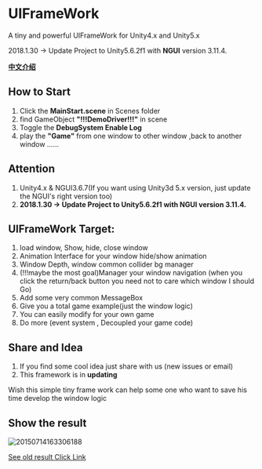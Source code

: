 # UIFrameWork
A tiny and powerful UIFrameWork for Unity4.x and Unity5.x

2018.1.30 -> Update Project to Unity5.6.2f1 with **NGUI** version 3.11.4.

**[中文介绍](https://github.com/tinyantstudio/UIFrameWork/blob/master/ChineseReadMe.md)**

## How to Start

1. Click the **MainStart.scene** in Scenes folder
2. find GameObject **"!!!DemoDriver!!!"** in scene
3. Toggle the **DebugSystem Enable Log**
4. play the **"Game"** from one window to other window ,back to another window ......

## Attention
1. Unity4.x & NGUI3.6.7(If you want using Unity3d 5.x version, just update the NGUI's right version too)
2. **2018.1.30 -> Update Project to Unity5.6.2f1 with NGUI version 3.11.4.**

## UIFrameWork Target:
1. load window, Show, hide, close window
2. Animation Interface for your window hide/show animation
3. Window Depth, window common collider bg manager
4. (!!!maybe the most goal)Manager your window navigation (when you click the return/back button you need not to care which window I should Go)
5. Add some very common MessageBox
6. Give you a total game example(just the window logic)
7. You can easily modify for your own game
8. Do more (event system , Decoupled your game code)


## Share and Idea
1. If you find some cool idea just share with us (new issues or email)
2. This framework is in **updating**


Wish this simple tiny frame work can help some one who want to save his time develop the window logic

## Show the result 
![20150714163306188](https://user-images.githubusercontent.com/14041295/109735476-c9f2b180-7bfd-11eb-930a-982642aebced.gif)


[See old result Click Link](https://img-blog.csdn.net/20150714163306188)

